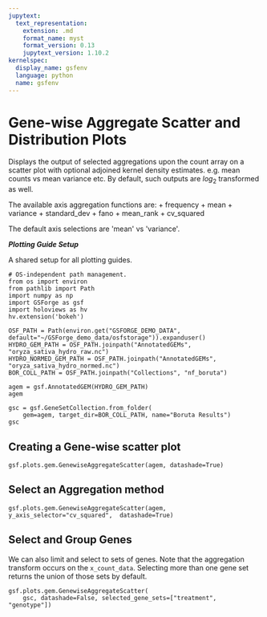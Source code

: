```yaml
---
jupytext:
  text_representation:
    extension: .md
    format_name: myst
    format_version: 0.13
    jupytext_version: 1.10.2
kernelspec:
  display_name: gsfenv
  language: python
  name: gsfenv
---
```


# Gene-wise Aggregate Scatter and Distribution Plots

Displays the output of selected aggregations upon the count array on a scatter plot with optional
adjoined kernel density estimates. e.g. mean counts vs mean variance etc. By default, such outputs are
$log_2$ transformed as well.

The available axis aggregation functions are:
    + frequency
    + mean
    + variance
    + standard_dev
    + fano
    + mean_rank
    + cv_squared

The default axis selections are 'mean' vs 'variance'.

***Plotting Guide Setup***

A shared setup for all plotting guides.

```{code-cell}
# OS-independent path management.
from os import environ
from pathlib import Path
import numpy as np
import GSForge as gsf
import holoviews as hv
hv.extension('bokeh')

OSF_PATH = Path(environ.get("GSFORGE_DEMO_DATA", default="~/GSForge_demo_data/osfstorage")).expanduser()
HYDRO_GEM_PATH = OSF_PATH.joinpath("AnnotatedGEMs", "oryza_sativa_hydro_raw.nc")
HYDRO_NORMED_GEM_PATH = OSF_PATH.joinpath("AnnotatedGEMs", "oryza_sativa_hydro_normed.nc")
BOR_COLL_PATH = OSF_PATH.joinpath("Collections", "nf_boruta")
```

```{code-cell}
agem = gsf.AnnotatedGEM(HYDRO_GEM_PATH)
agem
```

```{code-cell}
gsc = gsf.GeneSetCollection.from_folder(
    gem=agem, target_dir=BOR_COLL_PATH, name="Boruta Results")
gsc
```
## Creating a Gene-wise scatter plot

```{code-cell}
gsf.plots.gem.GenewiseAggregateScatter(agem, datashade=True)
```

## Select an Aggregation method

```{code-cell}
gsf.plots.gem.GenewiseAggregateScatter(agem, y_axis_selector="cv_squared",  datashade=True)
```

## Select and Group Genes

We can also limit and select to sets of genes.
Note that the aggregation transform occurs on the `x_count_data`.
Selecting more than one gene set returns the union of those sets by default.

```{code-cell}
gsf.plots.gem.GenewiseAggregateScatter(
    gsc, datashade=False, selected_gene_sets=["treatment", "genotype"])
```
